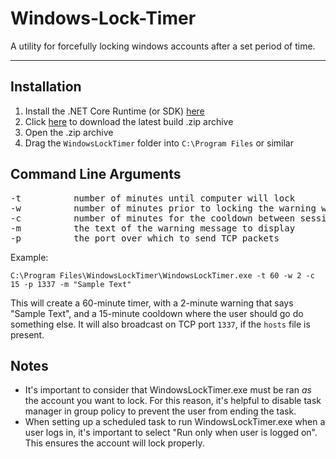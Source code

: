 # Windows-Lock-Timer
A utility for forcefully locking windows accounts after a set period of time.
___

## Installation

1. Install the .NET Core Runtime (or SDK) [here](https://dotnet.microsoft.com/download)
2. Click [here](https://github.com/christian-kramer/Windows-Lock-Timer/raw/master/WindowsLockTimer.zip) to download the latest build .zip archive
2. Open the .zip archive
3. Drag the `WindowsLockTimer` folder into `C:\Program Files` or similar

## Command Line Arguments

<pre>
-t			number of minutes until computer will lock
-w			number of minutes prior to locking the warning will display
-c			number of minutes for the cooldown between sessions
-m			the text of the warning message to display
-p			the port over which to send TCP packets
</pre>

Example:

`C:\Program Files\WindowsLockTimer\WindowsLockTimer.exe -t 60 -w 2 -c 15 -p 1337 -m "Sample Text"`

This will create a 60-minute timer, with a 2-minute warning that says "Sample Text", and a 15-minute cooldown where the user should go do something else. It will also broadcast on TCP port `1337`, if the `hosts` file is present.

## Notes

* It's important to consider that WindowsLockTimer.exe must be ran *as* the account you want to lock. For this reason, it's helpful to disable task manager in group policy to prevent the user from ending the task.
* When setting up a scheduled task to run WindowsLockTimer.exe when a user logs in, it's important to select "Run only when user is logged on". This ensures the account will lock properly.
